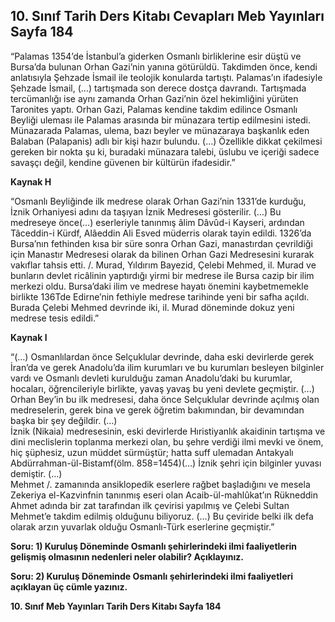 ## 10. Sınıf Tarih Ders Kitabı Cevapları Meb Yayınları Sayfa 184

“Palamas 1354’de İstanbul’a giderken Osmanlı birliklerine esir düştü ve Bursa’da bulunan Orhan Gazi’nin yanına götürüldü. Takdimden önce, kendi anlatısıyla Şehzade İsmail ile teolojik konularda tartıştı. Palamas’ın ifadesiyle Şehzade İsmail, (…) tartışmada son derece dostça davrandı. Tartışmada tercümanlığı ise aynı zamanda Orhan Gazi’nin özel hekimliğini yürüten Taronites yaptı. Orhan Gazi, Palamas kendine takdim edilince Osmanlı Beyliği uleması ile Palamas arasında bir münazara tertip edilmesini istedi. Münazarada Palamas, ulema, bazı beyler ve münazaraya başkanlık eden Balaban (Palapanis) adlı bir kişi hazır bulundu. (…) Özellikle dikkat çekilmesi gereken bir nokta şu ki, buradaki münazara talebi, üslubu ve içeriği sadece savaşçı değil, kendine güvenen bir kültürün ifadesidir.”

**Kaynak H**

“Osmanlı Beyliğinde ilk medrese olarak Orhan Gazi’nin 1331’de kurduğu, İznik Orhaniyesi adını da taşıyan İznik Medresesi gösterilir. (…) Bu medreseye önce(…) eserleriyle tanınmış âlim Dâvûd-i Kayseri, ardından Tâceddin-i Kürdf, Alâeddin Ali Esved müderris olarak tayin edildi. 1326’da Bursa’nın fethinden kısa bir süre sonra Orhan Gazi, manastırdan çevrildiği için Manastır Medresesi olarak da bilinen Orhan Gazi Medresesini kurarak vakıflar tahsis etti. /. Murad, Yıldırım Bayezid, Çelebi Mehmed, il. Murad ve bunların devlet ricâlinin yaptırdığı yirmi bir medrese ile Bursa cazip bir ilim merkezi oldu. Bursa’daki ilim ve medrese hayatı önemini kaybetmemekle birlikte 136Tde Edirne’nin fethiyle medrese tarihinde yeni bir safha açıldı. Burada Çelebi Mehmed devrinde iki, il. Murad döneminde dokuz yeni medrese tesis edildi.”

**Kaynak l**

“(…) Osmanlılardan önce Selçuklular devrinde, daha eski devirlerde gerek İran’da ve gerek Anadolu’da ilim kurumları ve bu kurumları besleyen bilginler vardı ve Osmanlı devleti kurulduğu zaman Anadolu’daki bu kurumlar, hocaları, öğrencileriyle birlikte, yavaş yavaş bu yeni devlete geçmiştir. (…)  
 Orhan Bey’in bu ilk medresesi, daha önce Selçuklular devrinde açılmış olan medreselerin, gerek bina ve gerek öğretim bakımından, bir devamından başka bir şey değildir. (…)  
 İznik (Nikaia) medresesinin, eski devirlerde Hıristiyanlık akaidinin tartışma ve dini meclislerin toplanma merkezi olan, bu şehre verdiği ilmi mevki ve önem, hiç şüphesiz, uzun müddet sürmüştür; hatta suff ulemadan Antakyalı Abdürrahman-ül-Bistamf(ölm. 858=1454)(…) İznik şehri için bilginler yuvası demiştir. (…)  
 Mehmet /. zamanında ansiklopedik eserlere rağbet başladığını ve mesela Zekeriya el-Kazvinfnin tanınmış eseri olan Acaib-ül-mahlûkat’ın Rükneddin Ahmet adında bir zat tarafından ilk çevirisi yapılmış ve Çelebi Sultan Mehmet’e takdim edilmiş olduğunu biliyoruz. (…) Bu çeviride belki ilk defa olarak arzın yuvarlak olduğu Osmanlı-Türk eserlerine geçmiştir.”

**Soru: 1) Kuruluş Döneminde Osmanlı şehirlerindeki ilmi faaliyetlerin gelişmiş olmasının nedenleri neler olabilir? Açıklayınız.**

**Soru: 2) Kuruluş Döneminde Osmanlı şehirlerindeki ilmi faaliyetleri açıklayan üç cümle yazınız.**

**10. Sınıf Meb Yayınları Tarih Ders Kitabı Sayfa 184**